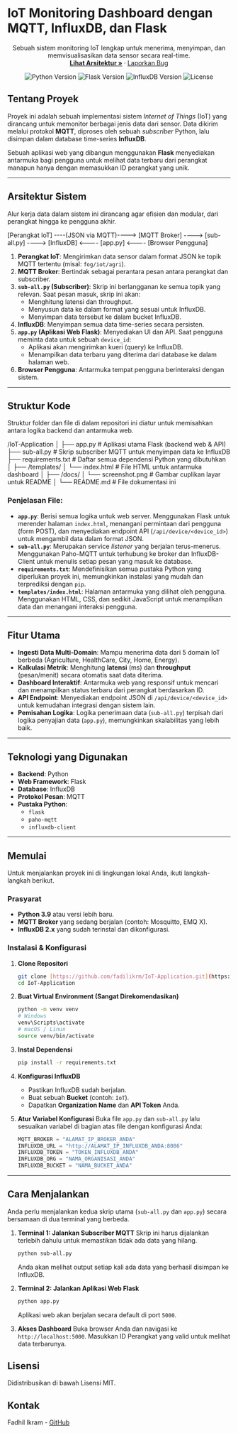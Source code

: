 # IoT Monitoring Dashboard dengan MQTT, InfluxDB, dan Flask

<p align="center">
  Sebuah sistem monitoring IoT lengkap untuk menerima, menyimpan, dan memvisualisasikan data sensor secara real-time.
  <br />
  <a href="#arsitektur-sistem"><strong>Lihat Arsitektur »</strong></a>
  ·
  <a href="https://github.com/fadilikrm/IoT-Application/issues">Laporkan Bug</a>
</p>

<p align="center">
  <img src="https://img.shields.io/badge/Python-3.9%2B-blue?style=for-the-badge&logo=python" alt="Python Version">
  <img src="https://img.shields.io/badge/Flask-2.x-black?style=for-the-badge&logo=flask" alt="Flask Version">
  <img src="https://img.shields.io/badge/InfluxDB-2.x-purple?style=for-the-badge&logo=influxdb" alt="InfluxDB Version">
  <img src="https://img.shields.io/badge/License-MIT-green.svg?style=for-the-badge" alt="License">
</p>


## Tentang Proyek

Proyek ini adalah sebuah implementasi sistem *Internet of Things* (IoT) yang dirancang untuk memonitor berbagai jenis data dari sensor. Data dikirim melalui protokol **MQTT**, diproses oleh sebuah *subscriber* Python, lalu disimpan dalam database time-series **InfluxDB**.

Sebuah aplikasi web yang dibangun menggunakan **Flask** menyediakan antarmuka bagi pengguna untuk melihat data terbaru dari perangkat manapun hanya dengan memasukkan ID perangkat yang unik.

---

## Arsitektur Sistem

Alur kerja data dalam sistem ini dirancang agar efisien dan modular, dari perangkat hingga ke pengguna akhir.


[Perangkat IoT] ----(JSON via MQTT)----> [MQTT Broker] ----> [sub-all.py] ----> [InfluxDB] <---- [app.py] <---- [Browser Pengguna]


1.  **Perangkat IoT**: Mengirimkan data sensor dalam format JSON ke topik MQTT tertentu (misal: `fog/iot/agri`).
2.  **MQTT Broker**: Bertindak sebagai perantara pesan antara perangkat dan subscriber.
3.  **`sub-all.py` (Subscriber)**: Skrip ini berlangganan ke semua topik yang relevan. Saat pesan masuk, skrip ini akan:
    * Menghitung latensi dan throughput.
    * Menyusun data ke dalam format yang sesuai untuk InfluxDB.
    * Menyimpan data tersebut ke dalam bucket InfluxDB.
4.  **InfluxDB**: Menyimpan semua data time-series secara persisten.
5.  **`app.py` (Aplikasi Web Flask)**: Menyediakan UI dan API. Saat pengguna meminta data untuk sebuah `device_id`:
    * Aplikasi akan mengirimkan kueri (query) ke InfluxDB.
    * Menampilkan data terbaru yang diterima dari database ke dalam halaman web.
6.  **Browser Pengguna**: Antarmuka tempat pengguna berinteraksi dengan sistem.

---

## Struktur Kode

Struktur folder dan file di dalam repositori ini diatur untuk memisahkan antara logika backend dan antarmuka web.


/IoT-Application
│
├── app.py              # Aplikasi utama Flask (backend web & API)
├── sub-all.py          # Skrip subscriber MQTT untuk menyimpan data ke InfluxDB
├── requirements.txt    # Daftar semua dependensi Python yang dibutuhkan
│
├── /templates/
│   └── index.html      # File HTML untuk antarmuka dashboard
│
├── /docs/
│   └── screenshot.png  # Gambar cuplikan layar untuk README
│
└── README.md           # File dokumentasi ini


### Penjelasan File:

* **`app.py`**: Berisi semua logika untuk web server. Menggunakan Flask untuk merender halaman `index.html`, menangani permintaan dari pengguna (form POST), dan menyediakan endpoint API (`/api/device/<device_id>`) untuk mengambil data dalam format JSON.
* **`sub-all.py`**: Merupakan service *listener* yang berjalan terus-menerus. Menggunakan Paho-MQTT untuk terhubung ke broker dan InfluxDB-Client untuk menulis setiap pesan yang masuk ke database.
* **`requirements.txt`**: Mendefinisikan semua pustaka Python yang diperlukan proyek ini, memungkinkan instalasi yang mudah dan terprediksi dengan `pip`.
* **`templates/index.html`**: Halaman antarmuka yang dilihat oleh pengguna. Menggunakan HTML, CSS, dan sedikit JavaScript untuk menampilkan data dan menangani interaksi pengguna.

---

## Fitur Utama

* **Ingesti Data Multi-Domain**: Mampu menerima data dari 5 domain IoT berbeda (Agriculture, HealthCare, City, Home, Energy).
* **Kalkulasi Metrik**: Menghitung **latensi** (ms) dan **throughput** (pesan/menit) secara otomatis saat data diterima.
* **Dashboard Interaktif**: Antarmuka web yang responsif untuk mencari dan menampilkan status terbaru dari perangkat berdasarkan ID.
* **API Endpoint**: Menyediakan endpoint JSON di `/api/device/<device_id>` untuk kemudahan integrasi dengan sistem lain.
* **Pemisahan Logika**: Logika penerimaan data (`sub-all.py`) terpisah dari logika penyajian data (`app.py`), memungkinkan skalabilitas yang lebih baik.

---

## Teknologi yang Digunakan

* **Backend**: Python
* **Web Framework**: Flask
* **Database**: InfluxDB
* **Protokol Pesan**: MQTT
* **Pustaka Python**:
    * `flask`
    * `paho-mqtt`
    * `influxdb-client`

---

## Memulai

Untuk menjalankan proyek ini di lingkungan lokal Anda, ikuti langkah-langkah berikut.

### Prasyarat

* **Python 3.9** atau versi lebih baru.
* **MQTT Broker** yang sedang berjalan (contoh: Mosquitto, EMQ X).
* **InfluxDB 2.x** yang sudah terinstal dan dikonfigurasi.

### Instalasi & Konfigurasi

1.  **Clone Repositori**
    ```sh
    git clone [https://github.com/fadilikrm/IoT-Application.git](https://github.com/fadilikrm/IoT-Application.git)
    cd IoT-Application
    ```

2.  **Buat Virtual Environment (Sangat Direkomendasikan)**
    ```sh
    python -m venv venv
    # Windows
    venv\Scripts\activate
    # macOS / Linux
    source venv/bin/activate
    ```

3.  **Instal Dependensi**
    ```sh
    pip install -r requirements.txt
    ```

4.  **Konfigurasi InfluxDB**
    * Pastikan InfluxDB sudah berjalan.
    * Buat sebuah **Bucket** (contoh: `IoT`).
    * Dapatkan **Organization Name** dan **API Token** Anda.

5.  **Atur Variabel Konfigurasi**
    Buka file `app.py` dan `sub-all.py` lalu sesuaikan variabel di bagian atas file dengan konfigurasi Anda:
    ```python
    MQTT_BROKER = "ALAMAT_IP_BROKER_ANDA"
    INFLUXDB_URL = "http://ALAMAT_IP_INFLUXDB_ANDA:8086"
    INFLUXDB_TOKEN = "TOKEN_INFLUXDB_ANDA"
    INFLUXDB_ORG = "NAMA_ORGANISASI_ANDA"
    INFLUXDB_BUCKET = "NAMA_BUCKET_ANDA"
    ```

---

## Cara Menjalankan

Anda perlu menjalankan kedua skrip utama (`sub-all.py` dan `app.py`) secara bersamaan di dua terminal yang berbeda.

1.  **Terminal 1: Jalankan Subscriber MQTT**
    Skrip ini harus dijalankan terlebih dahulu untuk memastikan tidak ada data yang hilang.
    ```sh
    python sub-all.py
    ```
    Anda akan melihat output setiap kali ada data yang berhasil disimpan ke InfluxDB.

2.  **Terminal 2: Jalankan Aplikasi Web Flask**
    ```sh
    python app.py
    ```
    Aplikasi web akan berjalan secara default di port `5000`.

3.  **Akses Dashboard**
    Buka browser Anda dan navigasi ke `http://localhost:5000`. Masukkan ID Perangkat yang valid untuk melihat data terbarunya.

## Lisensi

Didistribusikan di bawah Lisensi MIT.

## Kontak

Fadhil Ikram - [GitHub](https://github.com/fadilikrm)
